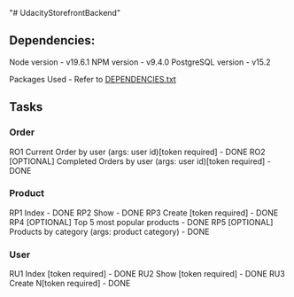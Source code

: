 "# UdacityStorefrontBackend" 

## Dependencies:
Node version - v19.6.1
NPM version - v9.4.0
PostgreSQL version - v15.2

Packages Used - Refer to [DEPENDENCIES.txt](./DEPENDENCIES.txt)

## Tasks

### Order
RO1 Current Order by user (args: user id)[token required] - DONE
RO2 [OPTIONAL] Completed Orders by user (args: user id)[token required] - DONE

### Product
RP1 Index - DONE
RP2 Show - DONE
RP3 Create [token required] - DONE
RP4 [OPTIONAL] Top 5 most popular products - DONE
RP5 [OPTIONAL] Products by category (args: product category) - DONE

### User
RU1 Index [token required] - DONE
RU2 Show [token required] - DONE
RU3 Create N[token required] - DONE
